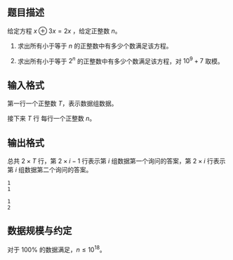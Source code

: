 ## 题目描述
给定方程 $x \oplus 3x = 2x$ ，给定正整数 $n$。

1. 求出所有小于等于 $n$ 的正整数中有多少个数满足该方程。

2. 求出所有小于等于 $2^n$ 的正整数中有多少个数满足该方程，对 $10^9 + 7$ 取模。

## 输入格式

第一行一个正整数 $T$，表示数据组数据。

接下来 $T$ 行 每行一个正整数 $n$。

## 输出格式

总共 $2\times T$ 行，第 $2 \times i - 1$ 行表示第 $i$ 组数据第一个询问的答案，第 $2 \times i$ 行表示第 $i$ 组数据第二个询问的答案。

```input1
1
1
```

```output1
1
2
```

## 数据规模与约定

对于 $100\%$ 的数据满足，$n \leq 10^{18}$。